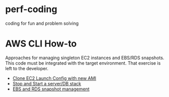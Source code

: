# perf-coding
coding for fun and problem solving

# AWS CLI How-to
Approaches for managing singleton EC2 instances and EBS/RDS snapshots. This code must be integrated with the target environment. That exercise is left to the developer.

* [Clone EC2 Launch Config with new AMI](https://github.com/kencarb/perf-coding/blob/master/ec2_lc_new_ami.md)
* [Stop and Start a server/DB stack](https://github.com/kencarb/perf-coding/blob/master/stop_start_ec2_db.md)
* [EBS and RDS snapshot management](https://github.com/kencarb/perf-coding/blob/master/ebs_rds_snap_mgmt.md)

